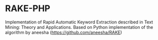 RAKE-PHP
========

Implementation of Rapid Automatic Keyword Extraction described in Text Mining: Theory and Applications. Based on Python implementation of the algorithm by aneesha (https://github.com/aneesha/RAKE)
